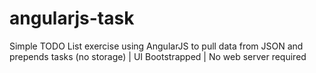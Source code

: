 # angularjs-task
Simple TODO List exercise using AngularJS to pull data from JSON and prepends tasks (no storage) | UI Bootstrapped | No web server required

